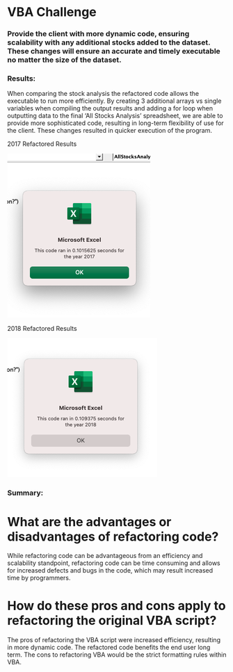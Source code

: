 # VBA Challenge

### Provide the client with more dynamic code, ensuring scalability with any additional stocks added to the dataset. These changes will ensure an accurate and timely executable no matter the size of the dataset.  

### Results: 
When comparing the stock analysis the refactored code allows the executable to run more efficiently. By creating 3 additional arrays vs single variables when compiling the output results and adding a for loop when outputting data to the final ‘All Stocks Analysis’ spreadsheet, we are able to provide more sophisticated code, resulting in long-term flexibility of use for the client. These changes resulted in quicker execution of the program.

2017 Refactored Results

![VBA_Challenge_2017.PNG](https://github.com/worksm/-stock-analysis.-/blob/02d0ff27ec0d4ad7850ab4476fb18d17427f9799/Resources/VBA_Challenge_2017%20.png)

2018 Refactored Results

![VBA_Challenge_2018.PNG](https://github.com/worksm/-stock-analysis.-/blob/0459c9029d1f94db5a988dffb609b6af93c67956/Resources/VBA_Challenge_2018.png)

### Summary: 
# What are the advantages or disadvantages of refactoring code? 
While refactoring code can be advantageous from an efficiency and scalability standpoint, refactoring code can be time consuming and allows for increased defects and bugs in the code, which may result increased time by programmers. 
# How do these pros and cons apply to refactoring the original VBA script?
The pros of refactoring the VBA script were increased efficiency, resulting in more dynamic code. The refactored code benefits the end user long term.  The cons to refactoring VBA would be the strict formatting rules within VBA. 

